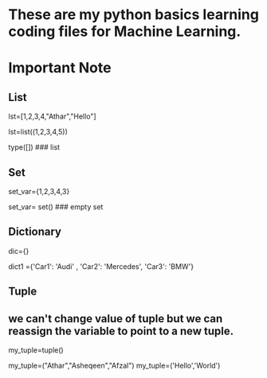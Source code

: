 # These are my python basics learning coding files for Machine Learning.


# Important Note

## List

lst=[1,2,3,4,"Athar","Hello"] 

lst=list((1,2,3,4,5)) 

type([]) ### list

## Set

set_var={1,2,3,4,3} 

set_var= set() ### empty set

## Dictionary

dic={}

dict1 ={'Car1': 'Audi' , 'Car2': 'Mercedes', 'Car3': 'BMW'} 

## Tuple
## we can't change value of tuple but we can reassign the variable to point to a new tuple.
my_tuple=tuple()

my_tuple=("Athar","Asheqeen","Afzal") 
my_tuple=('Hello','World')

